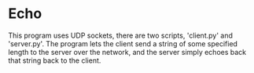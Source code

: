 # Echo

This program uses UDP sockets, there are two scripts, 'client.py' and 'server.py'. 
The program lets the client send a string of some specified length to the server 
over the network, and the server simply echoes back that string back to the client.
